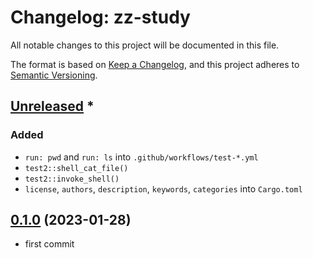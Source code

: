 # Changelog: zz-study

All notable changes to this project will be documented in this file.

The format is based on [Keep a Changelog](https://keepachangelog.com/en/1.0.0/),
and this project adheres to [Semantic Versioning](https://semver.org/spec/v2.0.0.html).

## [Unreleased] *
### Added
* `run: pwd` and `run: ls` into `.github/workflows/test-*.yml`
* `test2::shell_cat_file()`
* `test2::invoke_shell()`
* `license`, `authors`, `description`, `keywords`, `categories` into `Cargo.toml`


## [0.1.0] (2023-01-28)
* first commit

[Unreleased]: https://github.com/aki-akaguma/zz-study/compare/v0.1.0..HEAD
[0.1.0]: https://github.com/aki-akaguma/zz-study/releases/tag/v0.1.0

